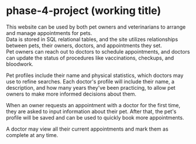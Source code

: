 # phase-4-project (working title)

This website can be used by both pet owners and veterinarians to arrange and manage appointments for pets.  
Data is stored in SQL relational tables, and the site utilizes relationships between pets, their owners, doctors, and appointments they set.  
Pet owners can reach out to doctors to schedule appointments, and doctors can update the status of procedures like vaccinations, checkups, and bloodwork.  

Pet profiles include their name and physical statistics, which doctors may use to refine searches. Each doctor's profile will include their name, a description, and how many years they've been practicing, to allow pet owners to make more informed decisions about them.  

When an owner requests an appointment with a doctor for the first time, they are asked to input information about their pet. After that, the pet's profile will be saved and can be used to quickly book more appointments.  

A doctor may view all their current appointments and mark them as complete at any time.